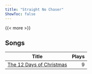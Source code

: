 ```yaml
---
title: "Straight No Chaser"
ShowToc: false
---
```


{{< more >}}

## Songs
Title | Plays 
----- | -----: 
[The 12 Days of Christmas](/songs/the) | 9

